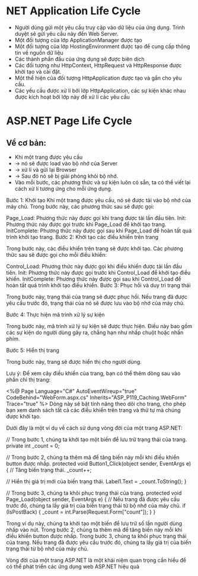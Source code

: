 
# NET Application Life Cycle
* Người dùng gửi một yêu cầu truy cập vào dữ liệu của ứng dụng. Trình duyệt sẽ gửi yêu cầu này đến Web Server.
* Một đối tượng cũa lớp ApplicationManager được tạo
* Một đối tượng của lớp HostingEnvironment được tạo để cung cấp thông tin về nguồn dữ liệu
* Các thành phần đầu của ứng dụng sẽ được biên dịch
* Các đối tượng như HttpContext, HttpRequest và HttpResponse được khởi tạo và cài đặt.
* Một thể hiện của đối tượng HttpApplication được tạo và gắn cho yêu cầu.
* Các yếu cầu được xử lí bởi lớp HttpApplication, các sự kiện khác nhau được kích hoạt bới lớp này để xử lí các yêu cầu

# ASP.NET Page Life Cycle
## Về cơ bản:
* Khi một trang được yêu cầu 
* -> nó sẽ được load vào bộ nhớ của Server 
* -> xử lí và gửi lại Browser
* -> Sau đó nó sẽ bị giải phóng khỏi bộ nhớ. 
* Vào mỗi bước, các phương thức và sự kiện luôn có sẵn, ta có thể viết lại cách xử lí tương ứng cho mỗi ứng dụng.

Bước 1: Khởi tạo
Khi một trang được yêu cầu, nó sẽ được tải vào bộ nhớ của máy chủ. Trong bước này, các phương thức sau sẽ được gọi:

Page_Load: Phương thức này được gọi khi trang được tải lần đầu tiên.
Init: Phương thức này được gọi trước khi Page_Load để khởi tạo trang.
InitComplete: Phương thức này được gọi sau khi Page_Load để hoàn tất quá trình khởi tạo trang.
Bước 2: Khởi tạo các điều khiển trên trang

Trong bước này, các điều khiển trên trang sẽ được khởi tạo. Các phương thức sau sẽ được gọi cho mỗi điều khiển:

Control_Load: Phương thức này được gọi khi điều khiển được tải lần đầu tiên.
Init: Phương thức này được gọi trước khi Control_Load để khởi tạo điều khiển.
InitComplete: Phương thức này được gọi sau khi Control_Load để hoàn tất quá trình khởi tạo điều khiển.
Bước 3: Phục hồi và duy trì trạng thái

Trong bước này, trạng thái của trang sẽ được phục hồi. Nếu trang đã được yêu cầu trước đó, trạng thái của nó sẽ được lưu vào bộ nhớ của máy chủ.

Bước 4: Thực hiện mã trình xử lý sự kiện

Trong bước này, mã trình xử lý sự kiện sẽ được thực hiện. Điều này bao gồm các sự kiện do người dùng gây ra, chẳng hạn như nhấp chuột hoặc nhấn phím.

Bước 5: Hiển thị trang

Trong bước này, trang sẽ được hiển thị cho người dùng.

Lưu ý: Để xem cây điều khiển của trang, bạn có thể thêm dòng sau vào phần chỉ thị trang:

<%@ Page Language="C#" AutoEventWireup="true" CodeBehind="WebForm.aspx.cs" 
Inherits="ASP_P119_Caching.WebForm" Trace="true" %>
Dòng này sẽ bật tính năng theo dõi cho trang, cho phép bạn xem danh sách tất cả các điều khiển trên trang và thứ tự mà chúng được khởi tạo.

Dưới đây là một ví dụ về cách sử dụng vòng đời của một trang ASP.NET:

// Trong bước 1, chúng ta khởi tạo một biến để lưu trữ trạng thái của trang.
private int _count = 0;

// Trong bước 2, chúng ta thêm mã để tăng biến này mỗi khi điều khiển button được nhấp.
protected void Button1_Click(object sender, EventArgs e)
{
// Tăng biến trạng thái.
_count++;

// Hiển thị giá trị mới của biến trạng thái.
Label1.Text = _count.ToString();
}

// Trong bước 3, chúng ta khôi phục trạng thái của trang.
protected void Page_Load(object sender, EventArgs e)
{
// Nếu trang đã được yêu cầu trước đó, chúng ta lấy giá trị của biến trạng thái từ bộ nhớ của máy chủ.
if (IsPostBack)
{
_count = int.Parse(Request.Form["count"]);
}
}

Trong ví dụ này, chúng ta khởi tạo một biến để lưu trữ số lần người dùng nhấp vào nút. Trong bước 2, chúng ta thêm mã để tăng biến này mỗi khi điều khiển button được nhấp. Trong bước 3, chúng ta khôi phục trạng thái của trang. Nếu trang đã được yêu cầu trước đó, chúng ta lấy giá trị của biến trạng thái từ bộ nhớ của máy chủ.

Vòng đời của một trang ASP.NET là một khái niệm quan trọng cần hiểu để có thể phát triển các ứng dụng web ASP.NET hiệu quả